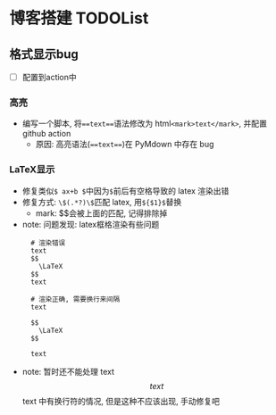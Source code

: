 # 博客搭建 TODOList

## 格式显示bug
- [ ] 配置到action中
### 高亮
- 编写一个脚本, 将`==text==`语法修改为 html`<mark>text</mark>`, 并配置 github action
  - 原因: 高亮语法(`==text==`)在 PyMdown 中存在 bug

### LaTeX显示
- 修复类似`$ ax+b $`中因为`$`前后有空格导致的 latex 渲染出错
- 修复方式: `\$(.*?)\$`匹配 latex, 用`${$1}$`替换
  - mark: $$会被上面的匹配, 记得排除掉
- note: 问题发现: latex框格渲染有些问题
  ```
    # 渲染错误
    text
    $$
      \LaTeX
    $$
    text

    # 渲染正确, 需要换行来间隔
    text

    $$
      \LaTeX
    $$

    text
  ```
- note: 暂时还不能处理 text$$text$$text 中有换行符的情况, 但是这种不应该出现, 手动修复吧